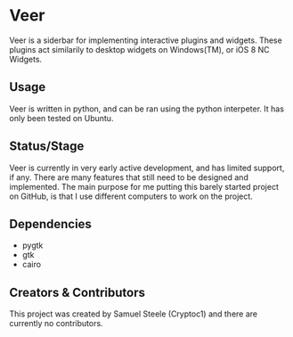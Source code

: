 # Veer
Veer is a siderbar for implementing interactive plugins and widgets. These plugins act similarily to desktop widgets on Windows(TM), or iOS 8 NC Widgets.

## Usage
Veer is written in python, and can be ran using the python interpeter. It has only been tested on Ubuntu.

## Status/Stage
Veer is currently in very early active development, and has limited support, if any. There are many features that still need to be designed and implemented. The main purpose for me putting this barely started project on GitHub, is that I use different computers to work on the project.

## Dependencies
 * pygtk
 * gtk
 * cairo

## Creators & Contributors
This project was created by Samuel Steele (Cryptoc1) and there are currently no contributors.
